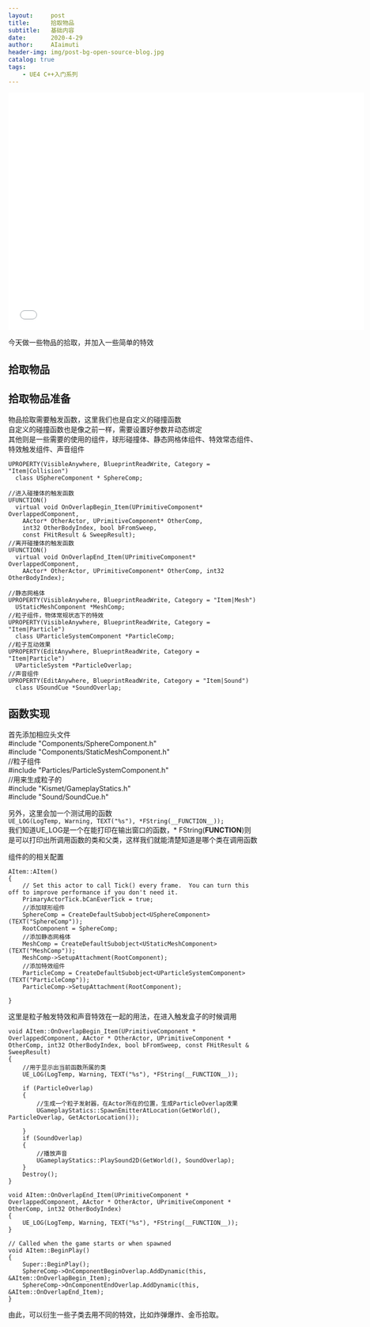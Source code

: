 ```yaml
---
layout:     post
title:      拾取物品
subtitle:   基础内容
date:       2020-4-29
author:     AIaimuti
header-img: img/post-bg-open-source-blog.jpg
catalog: true
tags:
    - UE4 C++入门系列
---
```


<iframe src="//player.bilibili.com/player.html?aid=840553586&bvid=BV1T54y1X7df&cid=186152489&page=1" width="720" height="480" scrolling="no" border="0" frameborder="no" framespacing="0" allowfullscreen="true"> </iframe>

今天做一些物品的拾取，并加入一些简单的特效<br>
## 拾取物品
## 拾取物品准备
物品拾取需要触发函数，这里我们也是自定义的碰撞函数<br>
自定义的碰撞函数也是像之前一样，需要设置好参数并动态绑定<br>
其他则是一些需要的使用的组件，球形碰撞体、静态网格体组件、特效常态组件、特效触发组件、声音组件
```
UPROPERTY(VisibleAnywhere, BlueprintReadWrite, Category = "Item|Collision")
  class USphereComponent * SphereComp;

//进入碰撞体的触发函数
UFUNCTION()
  virtual void OnOverlapBegin_Item(UPrimitiveComponent* OverlappedComponent,
    AActor* OtherActor, UPrimitiveComponent* OtherComp,
    int32 OtherBodyIndex, bool bFromSweep,
    const FHitResult & SweepResult);
//离开碰撞体的触发函数
UFUNCTION()
  virtual void OnOverlapEnd_Item(UPrimitiveComponent* OverlappedComponent,
    AActor* OtherActor, UPrimitiveComponent* OtherComp, int32 OtherBodyIndex);

//静态网格体
UPROPERTY(VisibleAnywhere, BlueprintReadWrite, Category = "Item|Mesh")
  UStaticMeshComponent *MeshComp;
//粒子组件，物体常规状态下的特效
UPROPERTY(VisibleAnywhere, BlueprintReadWrite, Category = "Item|Particle")
  class UParticleSystemComponent *ParticleComp;
//粒子互动效果
UPROPERTY(EditAnywhere, BlueprintReadWrite, Category = "Item|Particle")
  UParticleSystem *ParticleOverlap;
//声音组件
UPROPERTY(EditAnywhere, BlueprintReadWrite, Category = "Item|Sound")
  class USoundCue *SoundOverlap;
```
## 函数实现

首先添加相应头文件<br>
#include "Components/SphereComponent.h"<br>
#include "Components/StaticMeshComponent.h"<br>
//粒子组件<br>
#include "Particles/ParticleSystemComponent.h"<br>
//用来生成粒子的<br>
#include "Kismet/GameplayStatics.h"<br>
#include "Sound/SoundCue.h"

另外，这里会加一个测试用的函数<br>
`UE_LOG(LogTemp, Warning, TEXT("%s"), *FString(__FUNCTION__));`<br>
我们知道UE_LOG是一个在能打印在输出窗口的函数，* FString(__FUNCTION__)则是可以打印出所调用函数的类和父类，这样我们就能清楚知道是哪个类在调用函数<br>

组件的的相关配置
```
AItem::AItem()
{
 	// Set this actor to call Tick() every frame.  You can turn this off to improve performance if you don't need it.
	PrimaryActorTick.bCanEverTick = true;
    //添加球形组件
	SphereComp = CreateDefaultSubobject<USphereComponent>(TEXT("SphereComp"));
	RootComponent = SphereComp;
    //添加静态网格体
	MeshComp = CreateDefaultSubobject<UStaticMeshComponent>(TEXT("MeshComp"));
	MeshComp->SetupAttachment(RootComponent);
    //添加特效组件
	ParticleComp = CreateDefaultSubobject<UParticleSystemComponent>(TEXT("ParticleComp"));
	ParticleComp->SetupAttachment(RootComponent);

}
```
这里是粒子触发特效和声音特效在一起的用法，在进入触发盒子的时候调用
```
void AItem::OnOverlapBegin_Item(UPrimitiveComponent * OverlappedComponent, AActor * OtherActor, UPrimitiveComponent * OtherComp, int32 OtherBodyIndex, bool bFromSweep, const FHitResult & SweepResult)
{
	//用于显示出当前函数所属的类
	UE_LOG(LogTemp, Warning, TEXT("%s"), *FString(__FUNCTION__));

	if (ParticleOverlap)
	{
		//生成一个粒子发射器，在Actor所在的位置，生成ParticleOverlap效果
		UGameplayStatics::SpawnEmitterAtLocation(GetWorld(), ParticleOverlap, GetActorLocation());

	}
	if (SoundOverlap)
	{
		//播放声音
		UGameplayStatics::PlaySound2D(GetWorld(), SoundOverlap);
	}
	Destroy();
}

void AItem::OnOverlapEnd_Item(UPrimitiveComponent * OverlappedComponent, AActor * OtherActor, UPrimitiveComponent * OtherComp, int32 OtherBodyIndex)
{
	UE_LOG(LogTemp, Warning, TEXT("%s"), *FString(__FUNCTION__));
}

// Called when the game starts or when spawned
void AItem::BeginPlay()
{
	Super::BeginPlay();
	SphereComp->OnComponentBeginOverlap.AddDynamic(this, &AItem::OnOverlapBegin_Item);
	SphereComp->OnComponentEndOverlap.AddDynamic(this, &AItem::OnOverlapEnd_Item);
}
```
由此，可以衍生一些子类去用不同的特效，比如炸弹爆炸、金币拾取。
